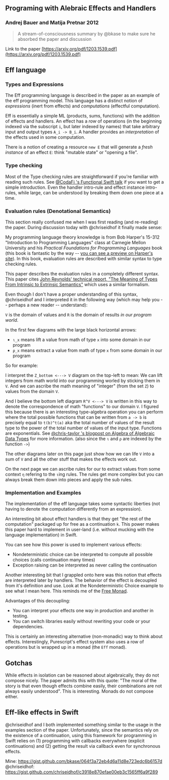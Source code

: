 ## Programing with Alebraic Effects and Handlers

### Andrej Bauer and Matija Pretnar 2012

> A stream-of-consciousness summary by @bkase to make sure he absorbed the paper and discussion

Link to the paper [https://arxiv.org/pdf/1203.1539.pdf](https://arxiv.org/pdf/1203.1539.pdf)

## Eff language

### Types and Expressions

The Eff programming language is described in the paper as an example of the eff programming model. This language has a distinct notion of *expressions* (inert from effects) and *computations* (effectful computation).

Eff is essentially a simple ML (products, sums, functions) with the addition of effects and handlers. An effect has a *row* of operations (in the beginning indexed via the subscript `i`, but later indexed by names) that take arbitrary input and output types `A_i -> B_i`. A handler provides an *interpretation* of the effects used in some computation.

There is a notion of creating a resource `new E` that will generate a *fresh instance* of an effect `E`: think "mutable state" or "opening a file".

### Type checking

Most of the Type checking rules are straightforward if you're familiar with reading such rules. See [@CodaFi 's Functional Swift talk](https://www.youtube.com/watch?v=IbjoA5xVUq0) if you want to get a simple introduction.
Even the handler intro-rule and effect instance intro-rules, while large, can be understood by breaking them down one piece at a time.

### Evaluation rules (Denotational Semantics)

This section really confused me when I was first reading (and re-reading) the paper. During discussion today with @chriseidhof it finally made sense:

My programming language theory knowledge is from Bob Harper's 15-312 "Introduction to Programming Languages" class at Carnegie Mellon University and his _Practical Foundations for Programming Languages_ book (this book is fantastic by the way -- [you can see a preview on Harper's site](https://www.cs.cmu.edu/~rwh/pfpl/2nded.pdf)). In this book, evaluation rules are described with similar syntax to type checking rules.

This paper describes the evaluation rules in a completely different syntax. This paper cites [John Reynolds' technical report, "The Meaning of Types From Intrinsic to Extrinsic Semantics"](http://repository.cmu.edu/cgi/viewcontent.cgi?article=2290&context=compsci) which uses a similar formalism.

Even though I don't have a proper understanding of this syntax, @chriseidhof and I interpreted it in the following way (which may help you -- perhaps a new reader -- understand):

`V` is the domain of values and `R` is the domain of results *in our program world*.

In the first few diagrams with the large black horizontal arrows:

* `ι_x` means lift a value from math of type `x` into some domain in our program
* `ρ_x` means extract a value from math of type `x` from some domain in our program

So for example:

I interpret the `Z_bottom <---> V` diagram on the top-left to mean: We can lift integers from math world into our programming worled by sticking them in `V`. And we can ascribe the math meaning of "integer" (from the set `Z`) to values from the domain `V`.

And I believe the bottom left diagram `R^V <---> V` is written in this way to denote the correspondence of math "functions" to our domain `V`. I figured this because there is an interesting type-algebra operation you can perform where the total possible functions that can be written from `a -> b` is precisely equal to `t(b)^t(a)` aka the total number of values of the result type to the power of the total number of values of the input type. Functions are exponentials. See [@chris-taylor 's blogpost on Algebra of Algebraic Data Types](http://chris-taylor.github.io/blog/2013/02/10/the-algebra-of-algebraic-data-types/) for more information.
(also since the `ι` and `ρ` are indexed by the function `->`)

The other diagrams later on this page just show how we can life `V` into a sum of `V` and all the other stuff that makes the effects work out.

On the next page we can ascribe rules for our to extract values from some context `η` refering to the `ι`ing rules.
The rules get more complex but you can always break them down into pieces and apply the sub rules.

### Implementation and Examples

The implementation of the eff language takes some syntactic liberties (not having to denote the computation differently from an expression).

An interesting bit about effect handlers is that they get "the rest of the computation" packaged up for free as a continuation `k`. This power makes this paper hard to implement in user-land (i.e. without mucking with the language implementation) in Swift.

You can see how this power is used to implement various effects:

* Nondeterministic choice can be interpreted to compute all possible choices (calls continuation many times)
* Exception raising can be interpreted as never calling the continuation

Another interesting bit that I grappled onto here was this notion that effects are interpreted later by handlers. The behavior of the effect is decoupled from it's definition and use. Look at the Nondeterministic Choice example to see what I mean here. This reminds me of the [Free Monad](http://degoes.net/articles/modern-fp).

Advantages of this decoupling:
* You can interpret your effects one way in production and another in testing.
* You can switch libraries easily without rewriting your code or your dependencies.

This is certainly an interesting alternative (non-monadic) way to think about effects. Interestingly, Purescript's effect system also uses a row of operations but is wrapped up in a monad (the `Eff` monad).

## Gotchas

While effects in isolation can be reasoned about algebraically, they do not compose nicely. The paper admits this with this quote: "The moral of the story is that even though effects combine easily, their combinations are not always easily understood".
This is interesting. Monads do not compose either.

## Eff-like effects in Swift

@chriseidhof and I both implemented something similar to the usage in the examples section of the paper. Unfortunately, since the semantics rely on the existence of a continuation, using this framework for programming in Swift relies on (1) programming with callbacks everywhere (explicit continuations) and (2) getting the result via callback even for synchronous effects.

Mine: https://gist.github.com/bkase/064f3a72eb4d6a11d8e723edc6b6157d
@chriseidhof: https://gist.github.com/chriseidhof/c3918e870efae00eb3c1565ff6a9f289

